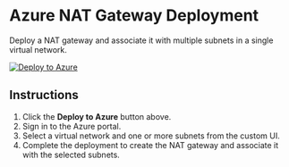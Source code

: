 # Azure NAT Gateway Deployment

Deploy a NAT gateway and associate it with multiple subnets in a single virtual network.

[![Deploy to Azure](https://aka.ms/deploytoazurebutton)](https://portal.azure.com/#create/Microsoft.Template/uri/https%3A%2F%2Fraw.githubusercontent.com%2Fazurearchetype%2FdeployNatGateway%2Fmain%2FmainTemplate.json/uiFormDefinitionUri/https%3A%2F%2Fraw.githubusercontent.com%2Fazurearchetype%2FdeployNatGateway%2Fmain%2FcreateUiDefinition.json)

## Instructions
1. Click the **Deploy to Azure** button above.
2. Sign in to the Azure portal.
3. Select a virtual network and one or more subnets from the custom UI.
4. Complete the deployment to create the NAT gateway and associate it with the selected subnets.
